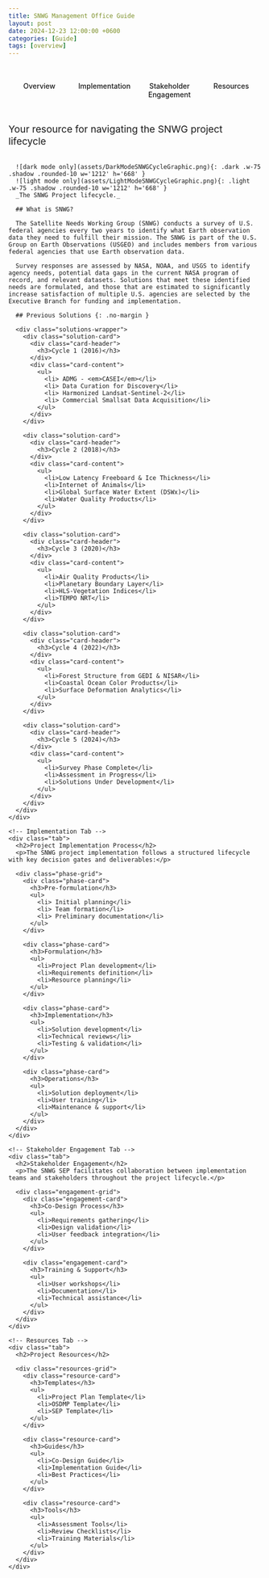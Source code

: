 ```yaml
---
title: SNWG Management Office Guide
layout: post
date: 2024-12-23 12:00:00 +0600
categories: [Guide]
tags: [overview]
---
```


<div class="tabs-wrapper">
  <input type="radio" name="tabs" id="tab1" checked="checked">
  <input type="radio" name="tabs" id="tab2">
  <input type="radio" name="tabs" id="tab3">
  <input type="radio" name="tabs" id="tab4">
  
  <div class="tabs-nav">
    <label for="tab1">Overview</label>
    <label for="tab2">Implementation</label>
    <label for="tab3">Stakeholder Engagement</label>
    <label for="tab4">Resources</label>
  </div>

  <div class="tabs-content">
    <!-- Overview Tab -->
    <div class="tab">
      <p class="text-center lead-text">Your resource for navigating the SNWG project lifecycle</p>

      ![dark mode only](assets/DarkModeSNWGCycleGraphic.png){: .dark .w-75 .shadow .rounded-10 w='1212' h='668' }
      ![light mode only](assets/LightModeSNWGCycleGraphic.png){: .light .w-75 .shadow .rounded-10 w='1212' h='668' }
      _The SNWG Project lifecycle._

      ## What is SNWG?

      The Satellite Needs Working Group (SNWG) conducts a survey of U.S. federal agencies every two years to identify what Earth observation data they need to fulfill their mission. The SNWG is part of the U.S. Group on Earth Observations (USGEO) and includes members from various federal agencies that use Earth observation data.

      Survey responses are assessed by NASA, NOAA, and USGS to identify agency needs, potential data gaps in the current NASA program of record, and relevant datasets. Solutions that meet these identified needs are formulated, and those that are estimated to significantly increase satisfaction of multiple U.S. agencies are selected by the Executive Branch for funding and implementation.

      ## Previous Solutions {: .no-margin }

      <div class="solutions-wrapper">
        <div class="solution-card">
          <div class="card-header">
            <h3>Cycle 1 (2016)</h3>
          </div>
          <div class="card-content">
            <ul>
              <li> ADMG - <em>CASEI</em></li>
              <li> Data Curation for Discovery</li>
              <li> Harmonized Landsat-Sentinel-2</li>
              <li> Commercial Smallsat Data Acquisition</li>
            </ul>
          </div>
        </div>

        <div class="solution-card">
          <div class="card-header">
            <h3>Cycle 2 (2018)</h3>
          </div>
          <div class="card-content">
            <ul>
              <li>Low Latency Freeboard & Ice Thickness</li>
              <li>Internet of Animals</li>
              <li>Global Surface Water Extent (DSWx)</li>
              <li>Water Quality Products</li>
            </ul>
          </div>
        </div>

        <div class="solution-card">
          <div class="card-header">
            <h3>Cycle 3 (2020)</h3>
          </div>
          <div class="card-content">
            <ul>
              <li>Air Quality Products</li>
              <li>Planetary Boundary Layer</li>
              <li>HLS-Vegetation Indices</li>
              <li>TEMPO NRT</li>
            </ul>
          </div>
        </div>

        <div class="solution-card">
          <div class="card-header">
            <h3>Cycle 4 (2022)</h3>
          </div>
          <div class="card-content">
            <ul>
              <li>Forest Structure from GEDI & NISAR</li>
              <li>Coastal Ocean Color Products</li>
              <li>Surface Deformation Analytics</li>
            </ul>
          </div>
        </div>

        <div class="solution-card">
          <div class="card-header">
            <h3>Cycle 5 (2024)</h3>
          </div>
          <div class="card-content">
            <ul>
              <li>Survey Phase Complete</li>
              <li>Assessment in Progress</li>
              <li>Solutions Under Development</li>
            </ul>
          </div>
        </div>
      </div>
    </div>

    <!-- Implementation Tab -->
    <div class="tab">
      <h2>Project Implementation Process</h2>
      <p>The SNWG project implementation follows a structured lifecycle with key decision gates and deliverables:</p>

      <div class="phase-grid">
        <div class="phase-card">
          <h3>Pre-formulation</h3>
          <ul>
            <li> Initial planning</li>
            <li> Team formation</li>
            <li> Preliminary documentation</li>
          </ul>
        </div>

        <div class="phase-card">
          <h3>Formulation</h3>
          <ul>
            <li>Project Plan development</li>
            <li>Requirements definition</li>
            <li>Resource planning</li>
          </ul>
        </div>

        <div class="phase-card">
          <h3>Implementation</h3>
          <ul>
            <li>Solution development</li>
            <li>Technical reviews</li>
            <li>Testing & validation</li>
          </ul>
        </div>

        <div class="phase-card">
          <h3>Operations</h3>
          <ul>
            <li>Solution deployment</li>
            <li>User training</li>
            <li>Maintenance & support</li>
          </ul>
        </div>
      </div>
    </div>

    <!-- Stakeholder Engagement Tab -->
    <div class="tab">
      <h2>Stakeholder Engagement</h2>
      <p>The SNWG SEP facilitates collaboration between implementation teams and stakeholders throughout the project lifecycle.</p>

      <div class="engagement-grid">
        <div class="engagement-card">
          <h3>Co-Design Process</h3>
          <ul>
            <li>Requirements gathering</li>
            <li>Design validation</li>
            <li>User feedback integration</li>
          </ul>
        </div>

        <div class="engagement-card">
          <h3>Training & Support</h3>
          <ul>
            <li>User workshops</li>
            <li>Documentation</li>
            <li>Technical assistance</li>
          </ul>
        </div>
      </div>
    </div>

    <!-- Resources Tab -->
    <div class="tab">
      <h2>Project Resources</h2>

      <div class="resources-grid">
        <div class="resource-card">
          <h3>Templates</h3>
          <ul>
            <li>Project Plan Template</li>
            <li>OSDMP Template</li>
            <li>SEP Template</li>
          </ul>
        </div>

        <div class="resource-card">
          <h3>Guides</h3>
          <ul>
            <li>Co-Design Guide</li>
            <li>Implementation Guide</li>
            <li>Best Practices</li>
          </ul>
        </div>

        <div class="resource-card">
          <h3>Tools</h3>
          <ul>
            <li>Assessment Tools</li>
            <li>Review Checklists</li>
            <li>Training Materials</li>
          </ul>
        </div>
      </div>
    </div>
  </div>
</div>

<style>
.tabs-wrapper {
  margin: 2rem 0;
}

.tabs-wrapper input[type="radio"] {
  display: none;
}

.tabs-nav {
  display: flex;
  border-bottom: 2px solid var(--border-color);
  margin-bottom: 2rem;
}

.tabs-nav label {
  flex: 1;
  padding: 1rem;
  text-align: center;
  cursor: pointer;
  color: var(--text-color);
  font-weight: 500;
  transition: all 0.3s ease;
}

.tabs-nav label:hover {
  color: var(--link-color);
}

.tabs-content .tab {
  display: none;
}

#tab1:checked ~ .tabs-content div:nth-of-type(1),
#tab2:checked ~ .tabs-content div:nth-of-type(2),
#tab3:checked ~ .tabs-content div:nth-of-type(3),
#tab4:checked ~ .tabs-content div:nth-of-type(4) {
  display: block;
}

#tab1:checked ~ .tabs-nav label:nth-of-type(1),
#tab2:checked ~ .tabs-nav label:nth-of-type(2),
#tab3:checked ~ .tabs-nav label:nth-of-type(3),
#tab4:checked ~ .tabs-nav label:nth-of-type(4) {
  color: var(--link-color);
  border-bottom: 2px solid var(--link-color);
  margin-bottom: -2px;
}

.solutions-wrapper,
.phase-grid,
.engagement-grid,
.resources-grid {
  display: grid;
  grid-template-columns: repeat(2, 1fr);
  gap: 1.5rem;
  margin: 1rem 0 3rem 0;
}

.solution-card,
.phase-card,
.engagement-card,
.resource-card {
  background: var(--card-bg);
  border: 1px solid var(--border-color);
  border-radius: 8px;
  overflow: hidden;
}

.card-header {
  background: var(--card-header-bg, var(--card-bg));
  border-bottom: 2px solid var(--border-color);
  padding: 1rem 1.5rem;
}

.card-header h3,
.phase-card h3,
.engagement-card h3,
.resource-card h3 {
  margin: 0;
  padding: 1rem 1.5rem;
  color: var(--heading-color);
  font-size: 1.25rem;
  border-bottom: 2px solid var(--border-color);
}

.card-content,
.phase-card ul,
.engagement-card ul,
.resource-card ul {
  padding: 1.5rem;
}

ul {
  list-style: none;
  padding: 0;
  margin: 0;
}

li {
  margin: 0.5rem 0;
  position: relative;
  padding-left: 1em;
}

li:before {
  content: "•";
  position: absolute;
  left: 0;
  color: var(--link-color);
}

.lead-text {
  font-size: 1.2rem;
  margin-bottom: 2rem;
  color: var(--text-muted);
}

@media (max-width: 768px) {
  .solutions-wrapper,
  .phase-grid,
  .engagement-grid,
  .resources-grid {
    grid-template-columns: 1fr;
  }
}
</style>